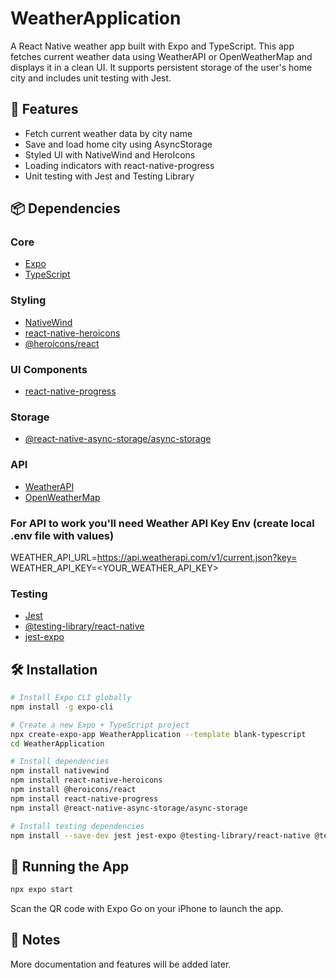# WeatherApplication

A React Native weather app built with Expo and TypeScript. This app fetches current weather data using WeatherAPI or OpenWeatherMap and displays it in a clean UI. It supports persistent storage of the user's home city and includes unit testing with Jest.

## 🚀 Features

- Fetch current weather data by city name
- Save and load home city using AsyncStorage
- Styled UI with NativeWind and HeroIcons
- Loading indicators with react-native-progress
- Unit testing with Jest and Testing Library

## 📦 Dependencies

### Core

- [Expo](https://expo.dev/)
- [TypeScript](https://www.typescriptlang.org/)

### Styling

- [NativeWind](https://www.nativewind.dev/docs/getting-started/installation)
- [react-native-heroicons](https://www.npmjs.com/package/react-native-heroicons)
- [@heroicons/react](https://github.com/tailwindlabs/heroicons)

### UI Components

- [react-native-progress](https://github.com/oblador/react-native-progress)

### Storage

- [@react-native-async-storage/async-storage](https://react-native-async-storage.github.io/async-storage/docs/install)

### API

- [WeatherAPI](https://www.weatherapi.com/)
- [OpenWeatherMap](https://home.openweathermap.org/)

### For API to work you'll need Weather API Key Env (create local .env file with values)

WEATHER_API_URL=https://api.weatherapi.com/v1/current.json?key=  
WEATHER_API_KEY=<YOUR_WEATHER_API_KEY>

### Testing

- [Jest](https://jestjs.io/docs/getting-started)
- [@testing-library/react-native](https://testing-library.com/docs/react-native-testing-library/intro/)
- [jest-expo](https://docs.expo.dev/guides/testing-with-jest/)

## 🛠️ Installation

```bash
# Install Expo CLI globally
npm install -g expo-cli

# Create a new Expo + TypeScript project
npx create-expo-app WeatherApplication --template blank-typescript
cd WeatherApplication

# Install dependencies
npm install nativewind
npm install react-native-heroicons
npm install @heroicons/react
npm install react-native-progress
npm install @react-native-async-storage/async-storage

# Install testing dependencies
npm install --save-dev jest jest-expo @testing-library/react-native @testing-library/jest-native
```

## 📱 Running the App

```bash
npx expo start
```

Scan the QR code with Expo Go on your iPhone to launch the app.

## 📄 Notes

More documentation and features will be added later.
